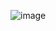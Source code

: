 ![image](https://github.com/AdamkanY/frontendfhnw/assets/164184857/34aadbbb-38b1-472e-8d68-404215540fcc)
